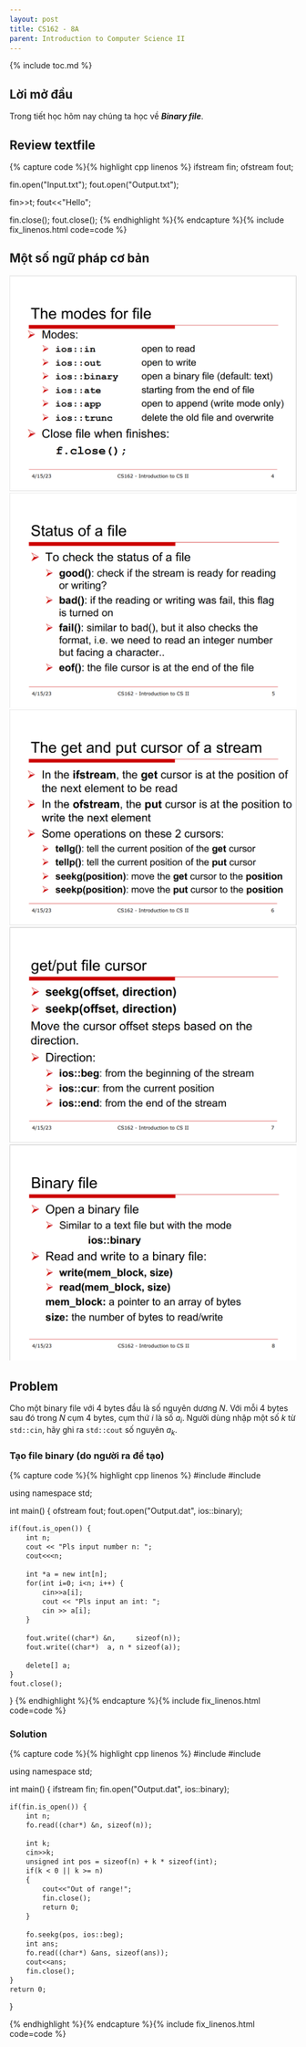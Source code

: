 ```yaml
---
layout: post
title: CS162 - 8A
parent: Introduction to Computer Science II
--- 
```


{% include toc.md %}

## Lời mở đầu

Trong tiết học hôm nay chúng ta học về ***Binary file***.

## Review textfile

{% capture code %}{% highlight cpp linenos %}
ifstream fin;
ofstream fout;

fin.open("Input.txt");
fout.open("Output.txt");

fin>>t;
fout<<"Hello";

fin.close();
fout.close();
{% endhighlight %}{% endcapture %}{% include fix_linenos.html code=code %}

## Một số ngữ pháp cơ bản

![](cGI8710.png)
![](oUL7LvN.png)
![](dmN6xS2.png)
![](HDnkbKG.png)
![](WT4cl2P.png)


## Problem

Cho một binary file với 4 bytes đầu là số nguyên dương $N$. Với mỗi 4 bytes sau đó trong $N$ cụm 4 bytes, cụm thứ $i$ là số $a_i$. Người dùng nhập một số $k$ từ ``std::cin``, hãy ghi ra ``std::cout`` số nguyên $a_k$.

### Tạo file binary (do người ra đề tạo)

{% capture code %}{% highlight cpp linenos %}
#include <iostream>
#include <fstream>

using namespace std;

int main() {
    ofstream fout;
    fout.open("Output.dat", ios::binary);
    
    if(fout.is_open()) {
        int n;
        cout << "Pls input number n: ";
        cout<<<n;
        
        int *a = new int[n];
        for(int i=0; i<n; i++) {
            cin>>a[i];
            cout << "Pls input an int: ";
            cin >> a[i];
        }
        
        fout.write((char*) &n,     sizeof(n));
        fout.write((char*)  a, n * sizeof(a));
        
        delete[] a;
    }
    fout.close();
}
{% endhighlight %}{% endcapture %}{% include fix_linenos.html code=code %}

### Solution

{% capture code %}{% highlight cpp linenos %}
#include <iostream>
#include <fstream>

using namespace std;

int main()
{
    ifstream fin;
    fin.open("Output.dat", ios::binary);
    
    if(fin.is_open()) {
        int n;
        fo.read((char*) &n, sizeof(n));

        int k;
        cin>>k;
        unsigned int pos = sizeof(n) + k * sizeof(int);
        if(k < 0 || k >= n)
        {
            cout<<"Out of range!";
            fin.close();
            return 0;
        }

        fo.seekg(pos, ios::beg);
        int ans;
        fo.read((char*) &ans, sizeof(ans));
        cout<<ans;   
        fin.close();
    }
    return 0;
}

{% endhighlight %}{% endcapture %}{% include fix_linenos.html code=code %}